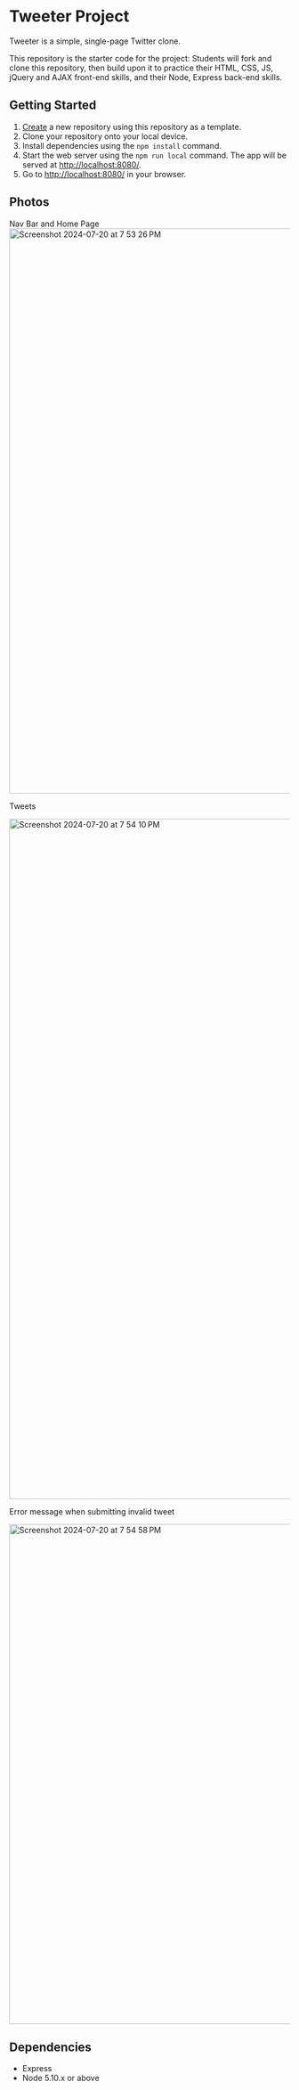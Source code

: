 # Tweeter Project

Tweeter is a simple, single-page Twitter clone.

This repository is the starter code for the project: Students will fork and clone this repository, then build upon it to practice their HTML, CSS, JS, jQuery and AJAX front-end skills, and their Node, Express back-end skills.

## Getting Started

1. [Create](https://docs.github.com/en/repositories/creating-and-managing-repositories/creating-a-repository-from-a-template) a new repository using this repository as a template.
2. Clone your repository onto your local device.
3. Install dependencies using the `npm install` command.
3. Start the web server using the `npm run local` command. The app will be served at <http://localhost:8080/>.
4. Go to <http://localhost:8080/> in your browser.

## Photos

Nav Bar and Home Page
<img width="1015" alt="Screenshot 2024-07-20 at 7 53 26 PM" src="https://github.com/user-attachments/assets/ad03fd3c-283f-4daf-beb7-598d919f2ad2">

Tweets

<img width="1222" alt="Screenshot 2024-07-20 at 7 54 10 PM" src="https://github.com/user-attachments/assets/e705f894-6115-4223-a566-07888df42e5f">

Error message when submitting invalid tweet

<img width="898" alt="Screenshot 2024-07-20 at 7 54 58 PM" src="https://github.com/user-attachments/assets/38f7e5c3-6112-4c73-93fe-0cba16514d6c">


## Dependencies

- Express
- Node 5.10.x or above
